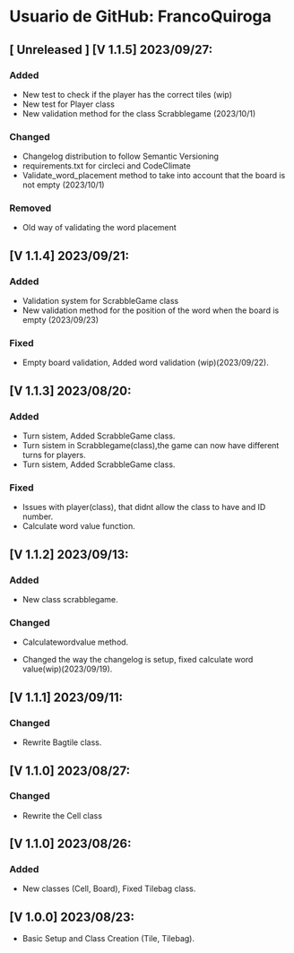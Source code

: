 # Usuario de GitHub: FrancoQuiroga
## [ Unreleased ] [V 1.1.5] 2023/09/27:

### Added 
- New test to check if the player has the correct tiles (wip)
- New test for Player class
- New validation method for the class Scrabblegame (2023/10/1)
### Changed
- Changelog distribution to follow Semantic Versioning
- requirements.txt for circleci and CodeClimate
- Validate_word_placement method to take into account that the board is not empty (2023/10/1)
### Removed
- Old way of validating the word placement

## [V 1.1.4] 2023/09/21: 
### Added 
- Validation system for ScrabbleGame class
- New validation method for the position of the word when the board is empty (2023/09/23)
###  Fixed 
- Empty board validation, Added word validation (wip)(2023/09/22). 

## [V 1.1.3] 2023/08/20: 
### Added
- Turn sistem, Added ScrabbleGame class.
- Turn sistem in Scrabblegame(class),the game can now have different turns for players.
- Turn sistem, Added ScrabbleGame class.
### Fixed 
- Issues with player(class), that didnt allow the class to have and ID number.
- Calculate word value function.

## [V 1.1.2] 2023/09/13: 
### Added 
- New class scrabblegame.
### Changed 
- Calculatewordvalue method.

- Changed the way the changelog is setup, fixed calculate word value(wip)(2023/09/19).

## [V 1.1.1] 2023/09/11: 
### Changed 
- Rewrite Bagtile class.

## [V 1.1.0] 2023/08/27: 
### Changed
- Rewrite the Cell class  

## [V 1.1.0] 2023/08/26:
### Added
- New classes (Cell, Board), Fixed Tilebag class.

## [V 1.0.0] 2023/08/23: 
- Basic Setup and Class Creation (Tile, Tilebag).
 